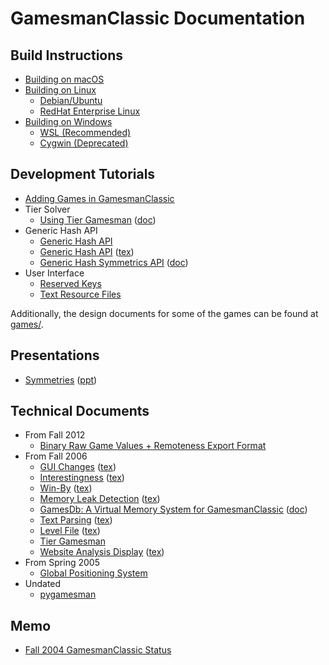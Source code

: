# GamesmanClassic Documentation

## Build Instructions

- [Building on macOS](build-instructions-macos.md)
- [Building on Linux](build-instructions-ubuntu-debian.md)
    - [Debian/Ubuntu](build-instructions-ubuntu-debian.md)
    - [RedHat Enterprise Linux](build-instructions-rhel.md)
- [Building on Windows](build-instructions-windows-wsl.md)
    - [WSL (Recommended)](build-instructions-windows-wsl.md)
    - [Cygwin (Deprecated)](build-instructions-windows-cygwin.md)

## Development Tutorials

- [Adding Games in GamesmanClassic](files/newgame.txt)
- Tier Solver
    - [Using Tier Gamesman](files/UsingTierGamesman.pdf) ([doc](files/UsingTierGamesman.doc))
- Generic Hash API
    - [Generic Hash API](files/hashapi.txt)
    - [Generic Hash API](files/generic_hash_api.pdf) ([tex](files/generic_hash_api.tex))
    - [Generic Hash Symmetrics API](files/generic_hash_symmetries.pdf) ([doc](files/generic_hash_symmetries.doc))
- User Interface
    - [Reserved Keys](files/reserved.txt)
    - [Text Resource Files](files/UsingTextResourceFiles.pdf)

Additionally, the design documents for some of the games can be found at [games/](games/).

## Presentations

- [Symmetries](files/Symmetries.pdf) ([ppt](files/Symmetries.ppt))

## Technical Documents

- From Fall 2012
    - [Binary Raw Game Values + Remoteness Export Format](files/export_format.txt)
- From Fall 2006
    - [GUI Changes](files/gui_changes.pdf) ([tex](files/gui_changes.tex))
    - [Interestingness](files/Interestingness.pdf) ([tex](files/Interestingness.tex))
    - [Win-By](files/WinBy.pdf) ([tex](files/WinBy.tex))
    - [Memory Leak Detection](files/Memwatch.pdf) ([tex](files/Memwatch.tex)) 
    - [GamesDb: A Virtual Memory System for GamesmanClassic](files/gamesdb_arch.pdf) ([doc](files/gamesdb_arch.doc))
    - [Text Parsing](files/text_parsing.pdf) ([tex](files/text_parsing.tex))
    - [Level File](files/levelfile.pdf) ([tex](files/files/levelfile.tex))
    - [Tier Gamesman](files/tiergamesman.txt)
    - [Website Analysis Display](files/Website_analysis_display.pdf) ([tex](files/Website_analysis_display.tex))
- From Spring 2005
    - [Global Positioning System](files/GPS.pdf)
- Undated
    - [pygamesman](files/pygamesman.txt)

## Memo

- [Fall 2004 GamesmanClassic Status](files/status.txt)
